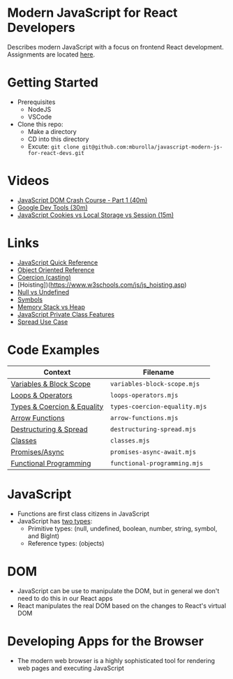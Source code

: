 # Modern JavaScript for React Developers
Describes modern JavaScript with a focus on frontend React development.  Assignments are located [here](./assignments.md).

# Getting Started 
- Prerequisites
  - NodeJS
  - VSCode
- Clone this repo:
  - Make a directory
  - CD into this directory
  - Excute: `git clone git@github.com:mburolla/javascript-modern-js-for-react-devs.git`

# Videos
- [JavaScript DOM Crash Course - Part 1 (40m)](https://youtu.be/0ik6X4DJKCc)
- [Google Dev Tools (30m)](https://youtu.be/VYyQv0CSZOE)
- [JavaScript Cookies vs Local Storage vs Session (15m)](https://youtu.be/GihQAC1I39Q)

# Links
- [JavaScript Quick Reference](javascript-reference.md)
- [Object Oriented Reference](oop-reference.md)
- [Coercion (casting)](https://www.freecodecamp.org/news/js-type-coercion-explained-27ba3d9a2839/)
- [Hoisting])(https://www.w3schools.com/js/js_hoisting.asp)
- [Null vs Undefined](https://flexiple.com/undefined-vs-null-javascript/#:~:text=Unassigned%20variables%20are%20initialized%20by%20JavaScript%20with%20a%20default%20value%20of%20undefined.&text=Here%20as%20the%20variable%20is,a%20representation%20of%20no%20value.)
- [Symbols](https://www.programiz.com/javascript/symbol)
- [Memory Stack vs Heap](https://felixgerschau.com/javascript-memory-management/)
- [JavaScript Private Class Features](https://developer.mozilla.org/en-US/docs/Web/JavaScript/Reference/Classes/Private_class_fields)
- [Spread Use Case](https://www.samanthaming.com/tidbits/92-6-use-cases-of-spread-with-array/)

# Code Examples
|Context                                                    |Filename                     |
|-----------------------------------------------------------|-----------------------------|
|[Variables & Block Scope](variables-block-scope.mjs)       |`variables-block-scope.mjs`  |
|[Loops & Operators](loops-operators.mjs)                   |`loops-operators.mjs`        |
|[Types & Coercion & Equality](types-coercion-equality.mjs) |`types-coercion-equality.mjs`|
|[Arrow Functions](arrow-functions.mjs)                     |`arrow-functions.mjs`        |
|[Destructuring & Spread](destructuring-spread.mjs)         |`destructuring-spread.mjs`   |
|[Classes](classes.mjs)                                     |`classes.mjs`                |
|[Promises/Async](promises-async-await.mjs)                 |`promises-async-await.mjs`   |
|[Functional Programming](functional-programming.mjs)       |`functional-programming.mjs` |

# JavaScript
- Functions are first class citizens in JavaScript
- JavaScript has [two types](https://developer.mozilla.org/en-US/docs/Web/JavaScript/Data_structures): 
  - Primitive types: (null, undefined, boolean, number, string, symbol, and BigInt)
  - Reference types: (objects)

# DOM
- JavaScript can be use to manipulate the DOM, but in general we don't need to do this in our React apps
- React manipulates the real DOM based on the changes to React's virtual DOM

# Developing Apps for the Browser
- The modern web browser is a highly sophisticated tool for rendering web pages and executing JavaScript
